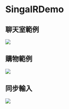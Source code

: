 # SingalRDemo
## 聊天室範例
![](https://i.imgur.com/jRDBBf4.gif)


## 購物範例
![](https://i.imgur.com/c4GPZwr.gif)


## 同步輸入
![](https://i.imgur.com/wUj834F.gif)

